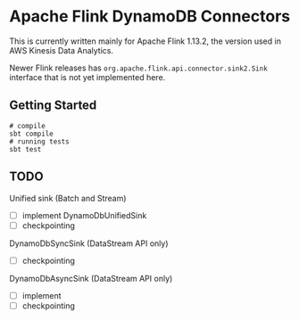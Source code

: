 # Apache Flink DynamoDB Connectors

This is currently written mainly for Apache Flink 1.13.2, 
the version used in AWS Kinesis Data Analytics.

Newer Flink releases has `org.apache.flink.api.connector.sink2.Sink` interface
that is not yet implemented here.

## Getting Started
```shell
# compile
sbt compile
# running tests
sbt test 
```

## TODO
Unified sink (Batch and Stream)
- [ ] implement DynamoDbUnifiedSink
- [ ] checkpointing

DynamoDbSyncSink (DataStream API only)
- [ ] checkpointing

DynamoDbAsyncSink (DataStream API only)
- [ ] implement
- [ ] checkpointing